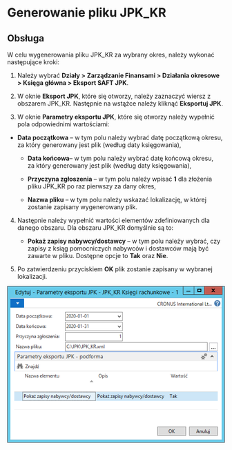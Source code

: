 # Generowanie pliku JPK\_KR

## Obsługa

W celu wygenerowania pliku JPK\_KR za wybrany okres, należy wykonać
następujące kroki:

1.  Należy wybrać **Działy \> Zarządzanie Finansami \> Działania
    okresowe \> Księga główna \> Eksport SAFT JPK**.

2.  W oknie **Eksport JPK**, które się otworzy, należy zaznaczyć wiersz
    z obszarem JPK\_KR. Następnie na wstążce należy kliknąć **Eksportuj
    JPK**.

3.  W oknie **Parametry eksportu JPK**, które się otworzy należy
    wypełnić pola odpowiednimi wartościami:

-   **Data początkowa** – w tym polu należy wybrać datę początkową
    okresu, za który generowany jest plik (według daty księgowania),

    -   **Data końcowa**– w tym polu należy wybrać datę końcową okresu,
        za który generowany jest plik (według daty księgowania),
    
    -   **Przyczyna zgłoszenia** – w tym polu należy wpisać **1**
        dla złożenia pliku JPK\_KR po raz pierwszy za dany okres,
    
    -   **Nazwa pliku** – w tym polu należy wskazać lokalizację, w której
        zostanie zapisany wygenerowany plik.

4.  Następnie należy wypełnić wartości elementów zdefiniowanych dla
    danego obszaru. Dla obszaru JPK\_KR domyślnie są to:

    -   **Pokaż zapisy nabywcy/dostawcy** – w tym polu należy wybrać, czy
        zapisy z ksiąg pomocniczych nabywców i dostawców mają być zawarte w
        pliku. Dostępne opcje to **Tak** oraz **Nie**.

5.  Po zatwierdzeniu przyciskiem **OK** plik zostanie zapisany w
    wybranej lokalizacji.

  ![](media/image513.png)